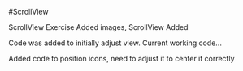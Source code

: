 #ScrollView

ScrollView Exercise
Added images, 
ScrollView Added

Code was added to initially adjust view.
Current working code...

Added code to position icons, need to adjust it to center it correctly
